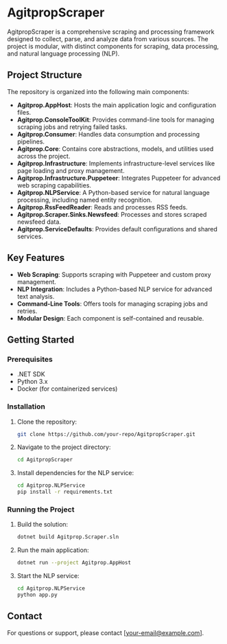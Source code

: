 # AgitpropScraper

AgitpropScraper is a comprehensive scraping and processing framework designed to collect, parse, and analyze data from various sources. The project is modular, with distinct components for scraping, data processing, and natural language processing (NLP).

## Project Structure

The repository is organized into the following main components:

- **Agitprop.AppHost**: Hosts the main application logic and configuration files.
- **Agitprop.ConsoleToolKit**: Provides command-line tools for managing scraping jobs and retrying failed tasks.
- **Agitprop.Consumer**: Handles data consumption and processing pipelines.
- **Agitprop.Core**: Contains core abstractions, models, and utilities used across the project.
- **Agitprop.Infrastructure**: Implements infrastructure-level services like page loading and proxy management.
- **Agitprop.Infrastructure.Puppeteer**: Integrates Puppeteer for advanced web scraping capabilities.
- **Agitprop.NLPService**: A Python-based service for natural language processing, including named entity recognition.
- **Agitprop.RssFeedReader**: Reads and processes RSS feeds.
- **Agitprop.Scraper.Sinks.Newsfeed**: Processes and stores scraped newsfeed data.
- **Agitprop.ServiceDefaults**: Provides default configurations and shared services.

## Key Features

- **Web Scraping**: Supports scraping with Puppeteer and custom proxy management.
- **NLP Integration**: Includes a Python-based NLP service for advanced text analysis.
- **Command-Line Tools**: Offers tools for managing scraping jobs and retries.
- **Modular Design**: Each component is self-contained and reusable.

## Getting Started

### Prerequisites

- .NET SDK
- Python 3.x
- Docker (for containerized services)

### Installation

1. Clone the repository:
   ```bash
   git clone https://github.com/your-repo/AgitpropScraper.git
   ```
2. Navigate to the project directory:
   ```bash
   cd AgitpropScraper
   ```
3. Install dependencies for the NLP service:
   ```bash
   cd Agitprop.NLPService
   pip install -r requirements.txt
   ```

### Running the Project

1. Build the solution:
   ```bash
   dotnet build Agitprop.Scraper.sln
   ```
2. Run the main application:
   ```bash
   dotnet run --project Agitprop.AppHost
   ```
3. Start the NLP service:
   ```bash
   cd Agitprop.NLPService
   python app.py
   ```

## Contact

For questions or support, please contact [your-email@example.com].